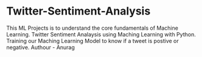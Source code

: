 # Twitter-Sentiment-Analysis
This ML Projects is to understand the core fundamentals of Machine Learning.
Twitter Sentiment Analaysis using Maching Learning with Python.
Training our Maching Learning Model to know if a tweet is postive or negative.
Authour - Anurag
